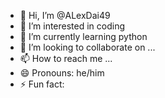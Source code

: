 - 👋 Hi, I’m @ALexDai49
- 👀 I’m interested in coding 
- 🌱 I’m currently learning python 
- 💞️ I’m looking to collaborate on ...
- 📫 How to reach me ...
- 😄 Pronouns: he/him
- ⚡ Fun fact: 

<!---
ALexDai49/ALexDai49 is a ✨ special ✨ repository because its `README.md` (this file) appears on your GitHub profile.
You can click the Preview link to take a look at your changes.
--->
